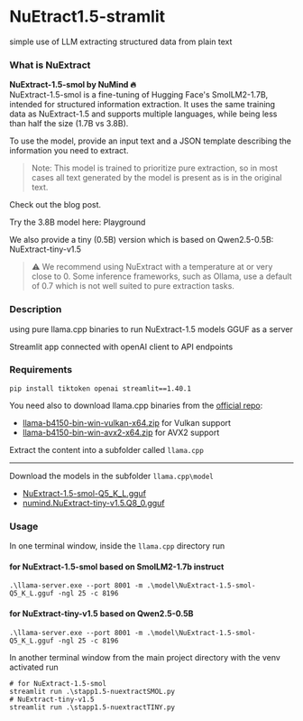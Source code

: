 # NuEtract1.5-stramlit
simple use of LLM extracting structured data from plain text

### What is NuExtract
**NuExtract-1.5-smol by NuMind 🔥**<br>
NuExtract-1.5-smol is a fine-tuning of Hugging Face's SmolLM2-1.7B, intended for structured information extraction. It uses the same training data as NuExtract-1.5 and supports multiple languages, while being less than half the size (1.7B vs 3.8B).

To use the model, provide an input text and a JSON template describing the information you need to extract.

> Note: This model is trained to prioritize pure extraction, so in most cases all text generated by the model is present as is in the original text.

Check out the blog post.

Try the 3.8B model here: Playground

We also provide a tiny (0.5B) version which is based on Qwen2.5-0.5B: NuExtract-tiny-v1.5

> ⚠️ We recommend using NuExtract with a temperature at or very close to 0. Some inference frameworks, such as Ollama, use a default of 0.7 which is not well suited to pure extraction tasks.


### Description
using pure llama.cpp binaries to run NuExtract-1.5 models GGUF as a server

Streamlit app connected with openAI client to API endpoints

### Requirements
```
pip install tiktoken openai streamlit==1.40.1
```
You need also to download llama.cpp binaries from the [official repo](https://github.com/ggerganov/llama.cpp):
- [llama-b4150-bin-win-vulkan-x64.zip](https://github.com/ggerganov/llama.cpp/releases/download/b4150/llama-b4150-bin-win-vulkan-x64.zip) for Vulkan support
- [llama-b4150-bin-win-avx2-x64.zip](https://github.com/ggerganov/llama.cpp/releases/download/b4150/llama-b4150-bin-win-avx2-x64.zip) for AVX2 support

Extract the content into a subfolder called `llama.cpp`

---

Download the models in the subfolder `llama.cpp\model`
- [NuExtract-1.5-smol-Q5_K_L.gguf](https://huggingface.co/bartowski/NuExtract-1.5-smol-GGUF/resolve/main/NuExtract-1.5-smol-Q5_K_L.gguf)
- [numind.NuExtract-tiny-v1.5.Q8_0.gguf](https://huggingface.co/DevQuasar/numind.NuExtract-tiny-v1.5-GGUF/resolve/main/numind.NuExtract-tiny-v1.5.Q8_0.gguf)

### Usage
In one terminal window, inside the `llama.cpp` directory run
#### for NuExtract-1.5-smol based on SmolLM2-1.7b instruct
```
.\llama-server.exe --port 8001 -m .\model\NuExtract-1.5-smol-Q5_K_L.gguf -ngl 25 -c 8196
```
#### for NuExtract-tiny-v1.5 based on Qwen2.5-0.5B
```
.\llama-server.exe --port 8001 -m .\model\NuExtract-1.5-smol-Q5_K_L.gguf -ngl 25 -c 8196
```

In another terminal window from the main project directory with the venv activated run
```
# for NuExtract-1.5-smol
streamlit run .\stapp1.5-nuextractSMOL.py
# NuExtract-tiny-v1.5
streamlit run .\stapp1.5-nuextractTINY.py
```






